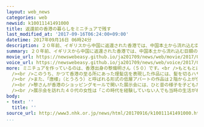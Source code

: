 ```yaml
---
layout: web_news
categories: web
newsid: k10011141491000
title: 返還前の香港の暮らしをミニチュアで残す
last_modified_at: '2017-09-16T06:24:00+09:00'
datetime: 2017年09月16日 06時24分
description: ２０年前、イギリスから中国に返還された香港では、中国本土から流れ込む巨額の投資マネーによって、古い建物は姿を消し、暮らしも様変わりしています。こうした中、ミニチュアをつくって、中国に返還される前の香港の暮らしを再現しようという作家の取り組みに共感が広がっています。
summary: ２０年前、イギリスから中国に返還された香港では、中国本土から流れ込む巨額の投資マネーによって、古い建物は姿を消し、暮らしも様変わりしています。こうした中、ミニチュアをつくって、中国に返還される前の香港の暮らしを再現しようという作家の取り組みに共感が広がっています。
movie_url: https://newswebeasy.github.io/ja201709/news/web/movie/2017/09/16/k10011141491000.mp4
voice_url: https://newswebeasy.github.io/ja201709/news/web/voice/2017/09/16/k10011141491000.mp3
more: ミニチュアを作っているのは、香港出身の黎熾明さん（５０）です。<br />もともとは建設会社で建物の模型を作っていた黎さん。失われつつある風景と暮らしを残そうと、昔の記憶や写真などを頼りに、主に１９８０年代の香港を、１２分の１のサイズのミニチュアで作っています。<br
  /><br />このうち、かつて香港の至る所にあった理髪店を表現した作品には、髪を切るハサミや使い込まれた古いイスのほか、配水管のサビまでもが精巧に表現されています。<br
  /><br />また、「唐楼」（とうろう）と呼ばれる形式の低層アパートの作品は２階から上が住居、１階が商店となり、濃厚な人間関係が築かれていた様子が表現され、当時暮らしていた人たちの息づかいまでもが感じられます。<br
  /><br />黎さんが香港のショッピングモールで開いた展示会には、ひと昔の様子を子どもたちに見せたいと大勢の家族連れが訪れ、数多くの作品を見入っていました。<br
  /><br />展示会を訪れた４０代の女性は「この時代を経験していない人でも当時の生活がわかるのでいいです」と話していました。<br /><br />今では黎さんが開いているミニチュアの作り方教室の生徒も増えていて、急速に変わり続ける香港のもとの暮らしを見つめ直そうという取り組みへの共感が広がっています。
body:
- text: ''
  title: ''
source_url: http://www3.nhk.or.jp/news/html/20170916/k10011141491000.html
...
```

